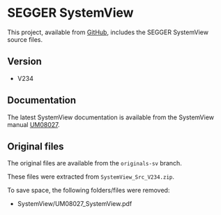 # SEGGER SystemView

This project, available from [GitHub](https://github.com/xpacks),
includes the SEGGER SystemView source files.

## Version

* V234

## Documentation

The latest SystemView documentation is available from
the SystemView manual [UM08027](https://www.segger.com/downloads/free_tools/UM08027_SystemView.pdf).

## Original files

The original files are available from the `originals-sv` branch.

These files were extracted from `SystemView_Src_V234.zip`.

To save space, the following folders/files were removed:

* SystemView/UM08027_SystemView.pdf

